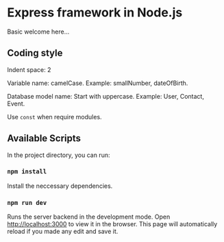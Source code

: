 # Express framework in Node.js

Basic welcome here...

## Coding style

Indent space: 2

Variable name: camelCase. Example: smallNumber, dateOfBirth.

Database model name: Start with uppercase. Example: User, Contact, Event.

Use `const` when require modules.

## Available Scripts

In the project directory, you can run:

### `npm install`

Install the neccessary dependencies.

### `npm run dev`

Runs the server backend in the development mode.
Open [http://localhost:3000](http://localhost:3000) to view it in the browser.
This page will automatically reload if you made any edit and save it.
